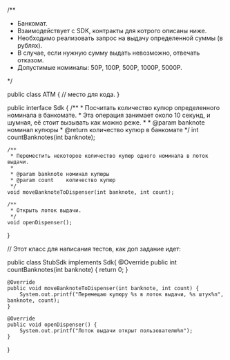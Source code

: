 /**
 * Банкомат.
 * Взаимодействует с SDK, контракты для котрого описаны ниже.
 * Необходимо реализовать запрос на выдачу определенной суммы (в рублях).
 * В случае, если нужную сумму выдать невозможно, отвечать отказом.
 * Допустимые номиналы: 50Р, 100Р, 500Р, 1000Р, 5000Р.

 */

public class ATM {
    // место для кода.
}

public interface Sdk {
    /**
     * Посчитать количество купюр определенного номинала в банкомате.
     * Эта операция занимает около 10 секунд, и шумная, её стоит вызывать как можно реже.
     *
     * @param banknote номинал купюры
     * @return количество купюр в банкомате
     */
    int countBanknotes(int banknote);

    /**
     * Переместить некоторое количество купюр одного номинала в лоток выдачи.
     *
     * @param banknote номинал купюры
     * @param count    количество купюр
     */
    void moveBanknoteToDispenser(int banknote, int count);

    /**
     * Открыть лоток выдачи.
     */
    void openDispenser();
}


// Этот класс для написания тестов, как доп задание идет:

public class StubSdk implements Sdk{
    @Override
    public int countBanknotes(int banknote) {
        return 0;
    }

    @Override
    public void moveBanknoteToDispenser(int banknote, int count) {
        System.out.printf("Перемещаю купюру %s в лоток выдачи, %s штук%n", banknote, count);
    }

    @Override
    public void openDispenser() {
        System.out.printf("Лоток выдачи открыт пользователю%n");
    }
}